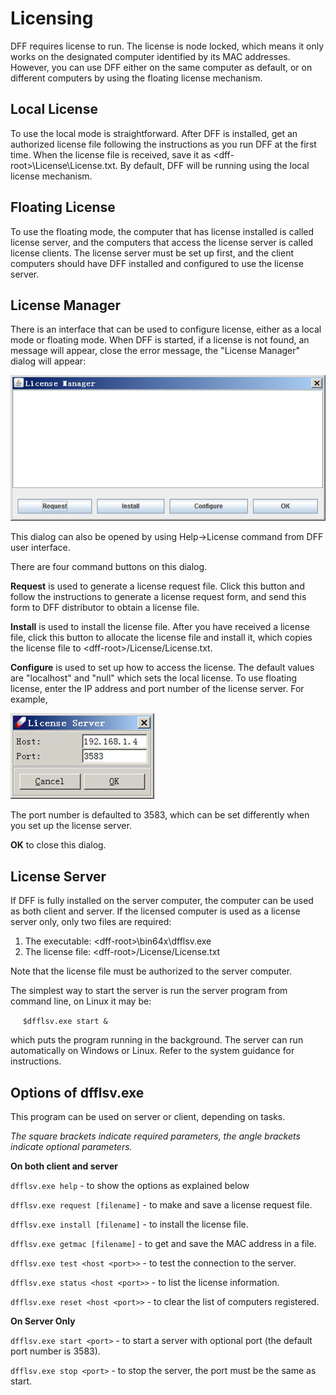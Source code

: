 # Licensing

DFF requires license to run. The license is node locked, which means it only works on the designated computer identified by its MAC addresses. However, you can use DFF either on the same computer as default, or on different computers by using the floating license mechanism. 

## Local License

To use the local mode is straightforward. After DFF is installed, get an authorized license file following the instructions as you run DFF at the first time. When the license file is received, save it as \<dff-root>\License\License.txt. By default, DFF will be running using the local license mechanism.

## Floating License
To use the floating mode, the computer that has license installed is called license server, and the computers that access the license server is called license clients. The license server must be set up first, and the client computers should have DFF installed and configured to use the license server. 

## License Manager
There is an interface that can be used to configure license, either as a local mode or floating mode.
When DFF is started, if a license is not found, an message will appear, close the error message, the "License Manager" dialog will appear:

![alt text](image.png)
 
This dialog can also be opened by using Help→License command from DFF user interface. 

There are four command buttons on this dialog. 

**Request** is used to generate a license request file. Click this button and follow the instructions to generate a license request form, and send this form to DFF distributor to obtain a license file. 

**Install** is used to install the license file. After you have received a license file, click this button to allocate the license file and install it, which copies the license file to \<dff-root>/License/License.txt. 

**Configure** is used to set up how to access the license. The default values are "localhost" and "null" which sets the local license. To use floating license, enter the IP address and port number of the license server. For example, 

![alt text](image-1.png)

The port number is defaulted to 3583, which can be set differently when you set up the license server.

**OK** to close this dialog.

## License Server

If DFF is fully installed on the server computer, the computer can be used as both client and server. If the licensed computer is used as a license server only, only two files are required:

1)	The executable: \<dff-root>\bin64x\dfflsv.exe
2)	The license file: \<dff-root>/License/License.txt

Note that the license file must be authorized to the server computer.

The simplest way to start the server is run the server program from command line, on Linux it may be:

&nbsp;&nbsp;&nbsp;&nbsp; `$dfflsv.exe start &`

which puts the program running in the background. The server can run automatically on Windows or Linux. Refer to the system guidance for instructions.

## Options of dfflsv.exe 

This program can be used on server or client, depending on tasks.

*The square brackets indicate required parameters, the angle brackets indicate optional parameters.*

**On both client and server**

`dfflsv.exe help` - to show the options as explained below

`dfflsv.exe request [filename]` - to make and save a license request file.

`dfflsv.exe install [filename]` - to install the license file.

`dfflsv.exe getmac [filename]` - to get and save the MAC address in a file.

`dfflsv.exe test <host <port>>` - to test the connection to the server.

`dfflsv.exe status <host <port>>` - to list the license information.

`dfflsv.exe reset <host <port>>` - to clear the list of computers registered.

**On Server Only**

`dfflsv.exe start <port>` - to start a server with optional port (the default port number is 3583).

`dfflsv.exe stop <port>` - to stop the server, the port must be the same as start. 
 
